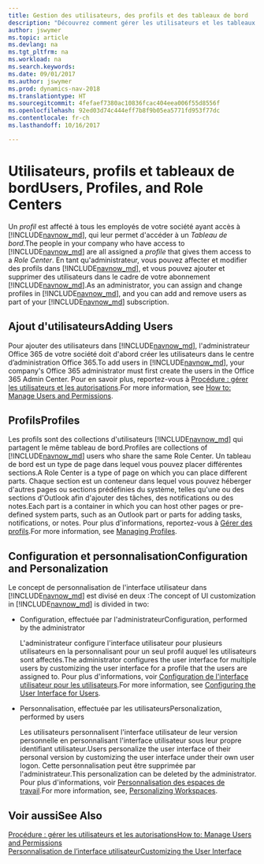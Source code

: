 ```yaml
---
title: Gestion des utilisateurs, des profils et des tableaux de bord
description: "Découvrez comment gérer les utilisateurs et les tableaux de bord."
author: jswymer
ms.topic: article
ms.devlang: na
ms.tgt_pltfrm: na
ms.workload: na
ms.search.keywords: 
ms.date: 09/01/2017
ms.author: jswymer
ms.prod: dynamics-nav-2018
ms.translationtype: HT
ms.sourcegitcommit: 4fefaef7380ac10836fcac404eea006f55d8556f
ms.openlocfilehash: 92ed03d74c444eff7b8f9b05ea5771fd953f77dc
ms.contentlocale: fr-ch
ms.lasthandoff: 10/16/2017

---
```

# <a name="users-profiles-and-role-centers"></a><span data-ttu-id="973f3-103">Utilisateurs, profils et tableaux de bord</span><span class="sxs-lookup"><span data-stu-id="973f3-103">Users, Profiles, and Role Centers</span></span>
<span data-ttu-id="973f3-104">Un *profil* est affecté à tous les employés de votre société ayant accès à [!INCLUDE[navnow_md](includes/navnow_md.md)], qui leur permet d'accéder à un *Tableau de bord*.</span><span class="sxs-lookup"><span data-stu-id="973f3-104">The people in your company who have access to [!INCLUDE[navnow_md](includes/navnow_md.md)] are all assigned a *profile* that gives them access to a *Role Center*.</span></span> <span data-ttu-id="973f3-105">En tant qu'administrateur, vous pouvez affecter et modifier des profils dans [!INCLUDE[navnow_md](includes/navnow_md.md)], et vous pouvez ajouter et supprimer des utilisateurs dans le cadre de votre abonnement [!INCLUDE[navnow_md](includes/navnow_md.md)].</span><span class="sxs-lookup"><span data-stu-id="973f3-105">As an administrator, you can assign and change profiles in [!INCLUDE[navnow_md](includes/navnow_md.md)], and you can add and remove users as part of your [!INCLUDE[navnow_md](includes/navnow_md.md)] subscription.</span></span>  

## <a name="adding-users"></a><span data-ttu-id="973f3-106">Ajout d'utilisateurs</span><span class="sxs-lookup"><span data-stu-id="973f3-106">Adding Users</span></span>
<span data-ttu-id="973f3-107">Pour ajouter des utilisateurs dans [!INCLUDE[navnow_md](includes/navnow_md.md)], l'administrateur Office 365 de votre société doit d'abord créer les utilisateurs dans le centre d’administration Office 365.</span><span class="sxs-lookup"><span data-stu-id="973f3-107">To add users in [!INCLUDE[navnow_md](includes/navnow_md.md)], your company's Office 365 administrator must first create the users in the Office 365 Admin Center.</span></span> <span data-ttu-id="973f3-108">Pour en savoir plus, reportez-vous à [Procédure : gérer les utilisateurs et les autorisations](ui-how-users-permissions.md).</span><span class="sxs-lookup"><span data-stu-id="973f3-108">For more information, see [How to: Manage Users and Permissions](ui-how-users-permissions.md).</span></span>  

## <a name="profiles"></a><span data-ttu-id="973f3-109">Profils</span><span class="sxs-lookup"><span data-stu-id="973f3-109">Profiles</span></span>
<span data-ttu-id="973f3-110">Les profils sont des collections d'utilisateurs [!INCLUDE[navnow_md](includes/navnow_md.md)] qui partagent le même tableau de bord.</span><span class="sxs-lookup"><span data-stu-id="973f3-110">Profiles are collections of [!INCLUDE[navnow_md](includes/navnow_md.md)] users who share the same Role Center.</span></span> <span data-ttu-id="973f3-111">Un tableau de bord est un type de page dans lequel vous pouvez placer différentes sections.</span><span class="sxs-lookup"><span data-stu-id="973f3-111">A Role Center is a type of page on which you can place different parts.</span></span> <span data-ttu-id="973f3-112">Chaque section est un conteneur dans lequel vous pouvez héberger d'autres pages ou sections prédéfinies du système, telles qu'une ou des sections d'Outlook afin d'ajouter des tâches, des notifications ou des notes.</span><span class="sxs-lookup"><span data-stu-id="973f3-112">Each part is a container in which you can host other pages or pre-defined system parts, such as an Outlook part or parts for adding tasks, notifications, or notes.</span></span> <span data-ttu-id="973f3-113">Pour plus d'informations, reportez-vous à [Gérer des profils](admin-profiles.md).</span><span class="sxs-lookup"><span data-stu-id="973f3-113">For more information, see [Managing Profiles](admin-profiles.md).</span></span>

## <a name="configuration-and-personalization"></a><span data-ttu-id="973f3-114">Configuration et personnalisation</span><span class="sxs-lookup"><span data-stu-id="973f3-114">Configuration and Personalization</span></span>
<span data-ttu-id="973f3-115">Le concept de personnalisation de l'interface utilisateur dans [!INCLUDE[navnow_md](includes/navnow_md.md)] est divisé en deux :</span><span class="sxs-lookup"><span data-stu-id="973f3-115">The concept of UI customization in [!INCLUDE[navnow_md](includes/navnow_md.md)] is divided in two:</span></span>  

-   <span data-ttu-id="973f3-116">Configuration, effectuée par l'administrateur</span><span class="sxs-lookup"><span data-stu-id="973f3-116">Configuration, performed by the administrator</span></span>  

    <span data-ttu-id="973f3-117">L'administrateur configure l'interface utilisateur pour plusieurs utilisateurs en la personnalisant pour un seul profil auquel les utilisateurs sont affectés.</span><span class="sxs-lookup"><span data-stu-id="973f3-117">The administrator configures the user interface for multiple users by customizing the user interface for a profile that the users are assigned to.</span></span> <span data-ttu-id="973f3-118">Pour plus d'informations, voir [Configuration de l'interface utilisateur pour les utilisateurs](admin-configure-user-interface.md).</span><span class="sxs-lookup"><span data-stu-id="973f3-118">For more information, see [Configuring the User Interface for Users](admin-configure-user-interface.md).</span></span> 

-   <span data-ttu-id="973f3-119">Personnalisation, effectuée par les utilisateurs</span><span class="sxs-lookup"><span data-stu-id="973f3-119">Personalization, performed by users</span></span>  

    <span data-ttu-id="973f3-120">Les utilisateurs personnalisent l'interface utilisateur de leur version personnelle en personnalisant l'interface utilisateur sous leur propre identifiant utilisateur.</span><span class="sxs-lookup"><span data-stu-id="973f3-120">Users personalize the user interface of their personal version by customizing the user interface under their own user logon.</span></span> <span data-ttu-id="973f3-121">Cette personnalisation peut être supprimée par l'administrateur.</span><span class="sxs-lookup"><span data-stu-id="973f3-121">This personalization can be deleted by the administrator.</span></span> <span data-ttu-id="973f3-122">Pour plus d'informations, voir [Personnalisation des espaces de travail](ui-personalization-overview.md).</span><span class="sxs-lookup"><span data-stu-id="973f3-122">For more information, see, [Personalizing Workspaces](ui-personalization-overview.md).</span></span> 

## <a name="see-also"></a><span data-ttu-id="973f3-123">Voir aussi</span><span class="sxs-lookup"><span data-stu-id="973f3-123">See Also</span></span>  
[<span data-ttu-id="973f3-124">Procédure : gérer les utilisateurs et les autorisations</span><span class="sxs-lookup"><span data-stu-id="973f3-124">How to: Manage Users and Permissions</span></span>](ui-how-users-permissions.md)  
[<span data-ttu-id="973f3-125">Personnalisation de l’interface utilisateur</span><span class="sxs-lookup"><span data-stu-id="973f3-125">Customizing the User Interface</span></span>](ui-customizing-overview.md)   
<!-- [Security Overview](../Security%20Overview.md)-->


